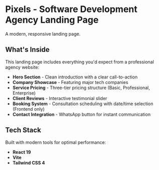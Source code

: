 # Pixels - Software Development Agency Landing Page

A modern, responsive landing page.

## What's Inside

This landing page includes everything you'd expect from a professional agency website:

- **Hero Section** - Clean introduction with a clear call-to-action
- **Company Showcase** - Featuring major tech companies
- **Service Pricing** - Three-tier pricing structure (Basic, Professional, Enterprise)
- **Client Reviews** - Interactive testimonial slider
- **Booking System** - Consultation scheduling with date/time selection (Frontend only)
- **Contact Integration** - WhatsApp button for instant communication

## Tech Stack

Built with modern tools for optimal performance:

- **React 19**
- **Vite**
- **Tailwind CSS 4**
